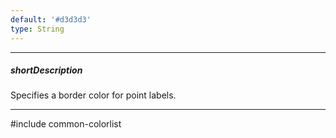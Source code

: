 ```yaml
---
default: '#d3d3d3'
type: String
---
```

---
##### shortDescription
<p>Specifies a border color for point labels.</p>

---
#include common-colorlist